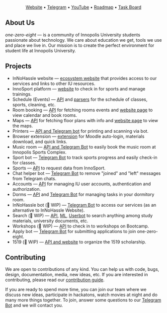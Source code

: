 <p align="center">
  <a href="https://innohassle.ru">Website</a> •
  <a href="https://t.me/one_zero_eight">Telegram</a> •
  <a href="https://www.youtube.com/@one-zero-eight">YouTube</a> •
  <a href="https://github.com/orgs/one-zero-eight/projects/11/views/1">Roadmap</a> •
  <a href="https://github.com/orgs/one-zero-eight/projects/4/views/8">Task Board</a>
</p>

## About Us

_one-zero-eight_ — is a community of Innopolis University students passionate about technology. We care about education we get, tools we use and place we live in.
Our mission is to create the perfect environment for student life at Innopolis University.

## Projects

- InNoHassle website — [ecosystem website](https://github.com/one-zero-eight/website) that provides access to our services and links to other IU resources.
- InnoSport platform — [website](https://github.com/one-zero-eight/sport) to check in for sports and manage trainings.
- Schedule (Events) — [API](https://github.com/one-zero-eight/events) and [parsers](https://github.com/one-zero-eight/parsers) for the schedule of classes, sports, cleaning, etc.
- Room booking — [API](https://github.com/one-zero-eight/room-booking) for fetching rooms events and [website page](https://github.com/one-zero-eight/website) to view calendar and book rooms.
- Maps — [API](https://github.com/one-zero-eight/maps) for fetching floor plans with info and [website page](https://github.com/one-zero-eight/website) to view the maps.
- Printers — [API and Telegram bot](https://github.com/one-zero-eight/printers) for printing and scanning via bot.
- Browser extension — [extension](https://github.com/one-zero-eight/browser-extension) for Moodle auto-login, materials download, and quick links.
- Music room — [API and Telegram Bot](https://github.com/one-zero-eight/music-room) to easily book the music room at Innopolis Sports Complex.
- Sport bot — [Telegram Bot](https://github.com/one-zero-eight/sport-bot) to track sports progress and easily check-in for classes.
- Sports — [API](https://github.com/one-zero-eight/sports) to request data from InnoSport.
- Chat helper bot — [Telegram Bot](https://github.com/one-zero-eight/chat-helper) to remove "joined" and "left" messages from Telegram chats.
- Accounts — [API](https://github.com/one-zero-eight/accounts) for managing IU user accounts, authentication and authorization.
- Dorms — [API](https://github.com/one-zero-eight/rooms) and [Telegram Bot](https://github.com/one-zero-eight/rooms-bot) for managing tasks in your dormitory room.
- InNoHassle bot (🚧 WIP) — [Telegram Bot](https://github.com/one-zero-eight/innohassle-bot) to access our services (as an alternative to InNoHassle Website).
- Search (🚧 WIP) — [API](https://github.com/one-zero-eight/search), [ML](https://github.com/one-zero-eight/search-experiments), [Userbot](https://github.com/one-zero-eight/telegram-userbot-parser) to search anything among study materials, university documents, etc.
- Workshops (🚧 WIP) — [API](https://github.com/one-zero-eight/workshops) to check in to workshops on Bootcamp.
- Apply bot — [Telegram Bot](https://github.com/one-zero-eight/apply-bot) for submitting applications to join one-zero-eight.
- 1519 (🚧 WIP) — [API and website](https://github.com/one-zero-eight/1519) to organize the 1519 scholarship.

## Contributing

We are open to contributions of any kind.
You can help us with code, bugs, design, documentation, media, new ideas, etc.
If you are interested in contributing, please read our [contribution guide](https://github.com/one-zero-eight/.github/blob/main/CONTRIBUTING.md).

If you are ready to spend more time, you can join our team where we discuss new ideas, participate in hackatons, watch movies at night and do many more things together.
To join, answer some questions to our [Telegram Bot](https://t.me/one_zero_eight_bot) and we will contact you.
